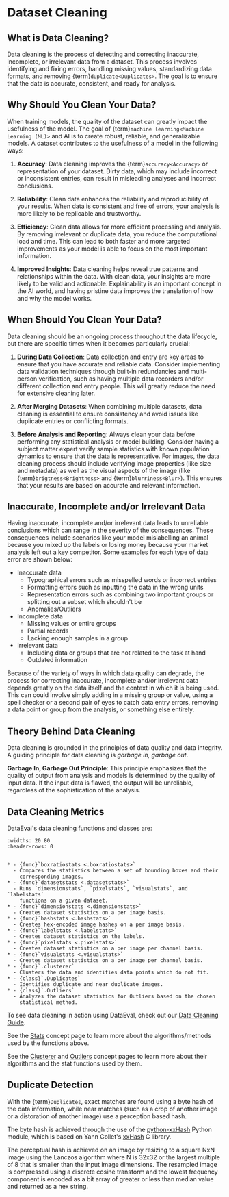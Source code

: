 # Dataset Cleaning

## What is Data Cleaning?

Data cleaning is the process of detecting and correcting inaccurate,
incomplete, or irrelevant data from a dataset. This process involves
identifying and fixing errors, handling missing values, standardizing data
formats, and removing {term}`duplicate<Duplicates>`. The goal is to ensure
that the data is accurate, consistent, and ready for analysis.

## Why Should You Clean Your Data?

When training models, the quality of the dataset can greatly impact the
usefulness of the model. The goal of
{term}`machine learning<Machine Learning (ML)>` and AI is to create robust,
reliable, and generalizable models. A dataset contributes to the usefulness of
a model in the following ways:

1. **Accuracy**:
Data cleaning improves the {term}`accuracy<Accuracy>` or representation of your
dataset. Dirty data, which may include incorrect or inconsistent entries, can
result in misleading analyses and incorrect conclusions.

2. **Reliability**:
Clean data enhances the reliability and reproducibility of your results. When
data is consistent and free of errors, your analysis is more likely to be
replicable and trustworthy.

3. **Efficiency**:
Clean data allows for more efficient processing and analysis. By removing
irrelevant or duplicate data, you reduce the computational load and time. This
can lead to both faster and more targeted improvements as your model is able
to focus on the most important information.

4. **Improved Insights**:
Data cleaning helps reveal true patterns and relationships within the data.
With clean data, your insights are more likely to be valid and actionable.
Explainability is an important concept in the AI world, and having pristine
data improves the translation of how and why the model works.

## When Should You Clean Your Data?

Data cleaning should be an ongoing process throughout the data lifecycle,
but there are specific times when it becomes particularly crucial:

1. **During Data Collection**:
Data collection and entry are key areas to ensure that you have accurate and
reliable data. Consider implementing data validation techniques through
built-in redundancies and multi-person verification, such as having multiple
data recorders and/or different collection and entry people. This will greatly
reduce the need for extensive cleaning later.

2. **After Merging Datasets**:
When combining multiple datasets, data cleaning is essential to ensure
consistency and avoid issues like duplicate entries or conflicting formats.

3. **Before Analysis and Reporting**:
Always clean your data before performing any statistical analysis or model
building. Consider having a subject matter expert verify sample statistics with
known population dynamics to ensure that the data is representative. For
images, the data cleaning process should include verifying image properties
(like size and metadata) as well as the visual aspects of the image (like
{term}`brigtness<Brightness>` and {term}`blurriness<Blur>`). This ensures that
your results are based on accurate and relevant information.

## Inaccurate, Incomplete and/or Irrelevant Data

Having inaccurate, incomplete and/or irrelevant data leads to unreliable
conclusions which can range in the severity of the consequences. These
consequences include scenarios like your model mislabelling an animal because
you mixed up the labels or losing money because your market analysis left out a
key competitor. Some examples for each type of data error are shown below:

* Inaccurate data
  * Typographical errors such as misspelled words or incorrect entries
  * Formatting errors such as inputting the data in the wrong units
  * Representation errors such as combining two important groups or splitting
    out a subset which shouldn't be
  * Anomalies/Outliers
* Incomplete data
  * Missing values or entire groups
  * Partial records
  * Lacking enough samples in a group
* Irrelevant data
  * Including data or groups that are not related to the task at hand
  * Outdated information

Because of the variety of ways in which data quality can degrade,
the process for correcting inaccurate, incomplete and/or irrelevant data
depends greatly on the data itself and the context in which it is being used.
This can could involve simply adding in a missing group or value,
using a spell checker or a second pair of eyes to catch data entry errors,
removing a data point or group from the analysis, or something else entirely.

## Theory Behind Data Cleaning

Data cleaning is grounded in the principles of data quality and data integrity.
A guiding principle for data cleaning is _garbage in, garbage out_.

**Garbage In, Garbage Out Principle**:
This principle emphasizes that the quality of output from analysis and models
is determined by the quality of input data. If the input data is flawed, the
output will be unreliable, regardless of the sophistication of the analysis.

## Data Cleaning Metrics

DataEval's data cleaning functions and classes are:

```{list-table}
:widths: 20 80
:header-rows: 0


* - {func}`boxratiostats <.boxratiostats>`
  - Compares the statistics between a set of bounding boxes and their
    corresponding images.
* - {func}`datasetstats <.datasetstats>`
  - Runs `dimensionstats`, `pixelstats`, `visualstats`, and `labelstats`
    functions on a given dataset.
* - {func}`dimensionstats <.dimensionstats>`
  - Creates dataset statistics on a per image basis.
* - {func}`hashstats <.hashstats>`
  - Creates hex-encoded image hashes on a per image basis.
* - {func}`labelstats <.labelstats>`
  - Creates dataset statistics on the labels.
* - {func}`pixelstats <.pixelstats>`
  - Creates dataset statistics on a per image per channel basis.
* - {func}`visualstats <.visualstats>`
  - Creates dataset statistics on a per image per channel basis.
* - {func}`.clusterer`
  - Clusters the data and identifies data points which do not fit.
* - {class}`.Duplicates`
  - Identifies duplicate and near duplicate images.
* - {class}`.Outliers`
  - Analyzes the dataset statistics for Outliers based on the chosen
    statistical method.
```

To see data cleaning in action using DataEval, check out our
[Data Cleaning Guide](../tutorials/EDA_Part1.ipynb).

See the [Stats](Stats.md) concept page to learn more about the
algorithms/methods used by the functions above.

See the [Clusterer](Clustering.md) and [Outliers](Outliers.md) concept pages to
learn more about their algorithms and the stat functions used by them.

## Duplicate Detection

With the {term}`Duplicates`, exact matches are found using a byte hash of
the data information, while near matches (such as a crop of another image or a
distoration of another image) use a perception based hash.

The byte hash is achieved through the use of the
[python-xxHash](https://github.com/ifduyue/python-xxhash) Python module,
which is based on Yann Collet's [xxHash](https://github.com/Cyan4973/xxHash) C
library.

The perceptual hash is achieved on an image by resizing to a square NxN image
using the Lanczos algorithm where N is 32x32 or the largest multiple of 8 that
is smaller than the input image dimensions. The resampled image is compressed
using a discrete cosine transform and the lowest frequency component is encoded
as a bit array of greater or less than median value and returned as a hex
string.
